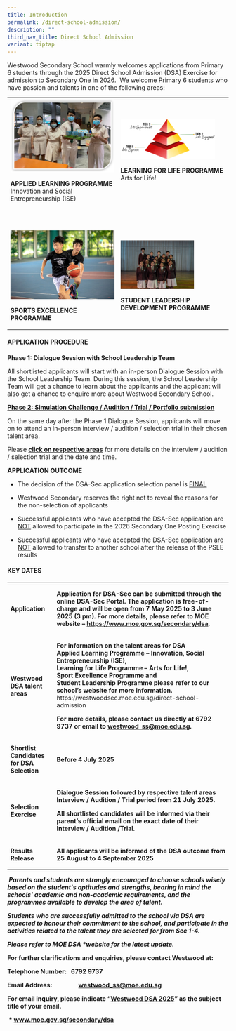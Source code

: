 ```yaml
---
title: Introduction
permalink: /direct-school-admission/
description: ""
third_nav_title: Direct School Admission
variant: tiptap
---
```

<p>Westwood Secondary School warmly welcomes applications from Primary 6
students through the 2025 Direct School Admission (DSA) Exercise for admission
to Secondary One in 2026.&nbsp; We welcome Primary 6 students who have
passion and talents in one of the following areas:</p>
<p></p>
<table style="minWidth: 50px">
<colgroup>
<col>
<col>
</colgroup>
<tbody>
<tr>
<td rowspan="1" colspan="1">
<div class="isomer-image-wrapper">
<img style="width=80%" height="auto" width="100%" src="/images/ALP2.jpeg">
</div>
<p><strong>APPLIED LEARNING PROGRAMME</strong> 
<br>Innovation and Social Entrepreneurship (ISE)
<br>
</p>
</td>
<td rowspan="1" colspan="1">
<div class="isomer-image-wrapper">
<img style="width:90%" height="auto" width="100%" src="/images/LLP1.png">
</div>
<p><strong>LEARNING FOR LIFE PROGRAMME</strong> 
<br>Arts for Life!</p>
</td>
</tr>
<tr>
<td rowspan="1" colspan="1">
<p>
<br>
</p>
<div class="isomer-image-wrapper">
<img style="width=80%" height="auto" width="100%" src="/images/dsa%20sep.jpg">
</div>
<p><strong>SPORTS EXCELLENCE PROGRAMME</strong> 
<br>
</p>
</td>
<td rowspan="1" colspan="1">
<p>
<br>
</p>
<div class="isomer-image-wrapper">
<img style="width:70%" height="auto" width="100%" src="/images/dsaslb.png">
</div>
<p><strong>STUDENT LEADERSHIP DEVELOPMENT PROGRAMME</strong>
</p>
</td>
</tr>
</tbody>
</table>
<h4><strong>APPLICATION PROCEDURE</strong></h4>
<p><strong>Phase 1: Dialogue Session with School Leadership Team</strong>
</p>
<p>All shortlisted applicants will start with an in-person Dialogue Session
with the School Leadership Team. During this session, the School Leadership
Team will get a chance to learn about the applicants and the applicant
will also get a chance to enquire more about Westwood Secondary School.</p>
<p><strong><u>Phase 2: Simulation Challenge / Audition / Trial / Portfolio submission</u></strong>
</p>
<p>On the same day after the Phase 1 Dialogue Session, applicants will move
on to attend an in-person interview / audition / selection trial in their
chosen talent area.</p>
<p>Please <strong><u>click on respective areas</u></strong> for more details
on the interview / audition / selection trial and the date and time.</p>
<p></p>
<p><strong>APPLICATION OUTCOME</strong>
</p>
<ul>
<li>
<p>The decision of the DSA-Sec application selection panel is <u>FINAL</u>
</p>
</li>
<li>
<p>Westwood Secondary reserves the right not to reveal the reasons for the
non-selection of applicants</p>
</li>
<li>
<p>Successful applicants who have accepted the DSA-Sec application are <u>NOT</u> allowed
to participate in the 2026 Secondary One Posting Exercise</p>
</li>
<li>
<p>Successful applicants who have accepted the DSA-Sec application are <u>NOT</u> allowed
to transfer to another school after the release of the PSLE results</p>
</li>
</ul>
<h4><strong>KEY DATES</strong></h4>
<table style="minWidth: 50px">
<colgroup>
<col>
<col>
</colgroup>
<tbody>
<tr>
<td rowspan="1" colspan="1">
<p><strong>Application</strong>
</p>
</td>
<td rowspan="1" colspan="1">
<p><strong>Application for DSA-Sec can be submitted through the online DSA-Sec Portal. The application is free-of-charge and will be open from 7 May 2025 to 3 June 2025 (3 pm). For more details, please refer to MOE website – <a href="https://www.moe.gov.sg/secondary/dsa" rel="noopener noreferrer nofollow" target="_blank">https://www.moe.gov.sg/secondary/dsa</a>.</strong>
</p>
</td>
</tr>
<tr>
<td rowspan="1" colspan="1">
<p><strong>Westwood DSA talent areas</strong>
</p>
</td>
<td rowspan="1" colspan="1">
<p><strong>For information on the talent areas for DSA&nbsp;</strong>
<br><strong>Applied Learning Programme – Innovation, Social Entrepreneurship (ISE),</strong>
<br><strong>Learning for Life Programme – Arts for Life!,&nbsp;</strong>
<br><strong>Sport Excellence Programme and&nbsp;</strong>
<br><strong>Student Leadership Programme please refer to our school’s website for more information.</strong>
<br><a rel="noopener noreferrer nofollow" target="_blank">https://westwoodsec.moe.edu.sg/direct-school-admission</a>
</p>
<p><strong>For more details, please contact us directly at 6792 9737 or email to <a href="mailto:westwood_ss@moe.edu.sg" rel="noopener noreferrer nofollow" target="_blank">westwood_ss@moe.edu.sg</a>.</strong>
</p>
</td>
</tr>
<tr>
<td rowspan="1" colspan="1">
<p><strong>Shortlist Candidates for DSA Selection</strong>
</p>
</td>
<td rowspan="1" colspan="1">
<p><strong>Before 4 July 2025</strong>
</p>
</td>
</tr>
<tr>
<td rowspan="1" colspan="1">
<p><strong>Selection Exercise</strong>
</p>
</td>
<td rowspan="1" colspan="1">
<p><strong>Dialogue Session followed by respective talent areas Interview / Audition / Trial period from 21 July 2025.</strong>
<br>
</p>
<p><strong>All shortlisted candidates will be informed via their parent’s official email on the exact date of their Interview / Audition /Trial.</strong>
</p>
</td>
</tr>
<tr>
<td rowspan="1" colspan="1">
<p><strong>Results Release</strong>
</p>
</td>
<td rowspan="1" colspan="1">
<p><strong>All applicants will be informed of the DSA outcome from 25 August to 4 September 2025</strong>
</p>
</td>
</tr>
</tbody>
</table>
<p><strong><em>&nbsp;Parents and students are strongly encouraged to choose schools wisely based on the student's aptitudes and strengths, bearing in mind the schools' academic and non-academic requirements, and the programmes available to develop the area of talent.</em></strong>
</p>
<p><strong><em>Students who are successfully admitted to the school via DSA are expected to honour their commitment to the school, and participate in the activities related to the talent they are selected for from Sec 1-4.</em></strong>
</p>
<p></p>
<p><strong><em>Please refer to MOE DSA *website for the latest update.</em></strong>
</p>
<p><strong>For further clarifications and enquiries, please contact Westwood at:</strong>
</p>
<p><strong>Telephone Number: &nbsp; 6792 9737</strong>
</p>
<p><strong>Email Address:&nbsp; &nbsp; &nbsp; &nbsp; &nbsp; &nbsp; &nbsp; &nbsp; &nbsp; <a href="mailto:westwood_ss@moe.edu.sg" rel="noopener noreferrer nofollow" target="_blank">westwood_ss@moe.edu.sg</a></strong>
</p>
<p><strong>For email inquiry, please indicate “<u>Westwood DSA 2025</u>” as the subject title of your email.</strong>
</p>
<p><strong>&nbsp;* <a href="http://www.moe.gov.sg/secondary/dsa" rel="noopener noreferrer nofollow" target="_blank">www.moe.gov.sg/secondary/dsa</a></strong>
</p>
<p>
<br>
<br>
</p>
<p></p>
